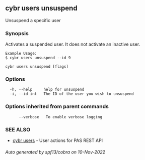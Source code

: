 ## cybr users unsuspend

Unsuspend a specific user

### Synopsis

Activates a suspended user. It does not activate an inactive user.
	
	Example Usage:
	$ cybr users unsuspend --id 9

```
cybr users unsuspend [flags]
```

### Options

```
  -h, --help     help for unsuspend
  -i, --id int   The ID of the user you wish to unsuspend
```

### Options inherited from parent commands

```
      --verbose   To enable verbose logging
```

### SEE ALSO

* [cybr users](cybr_users.md)	 - User actions for PAS REST API

###### Auto generated by spf13/cobra on 10-Nov-2022
